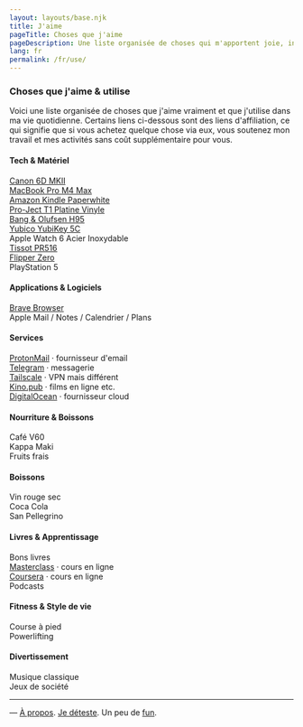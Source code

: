 ```yaml
---
layout: layouts/base.njk
title: J'aime
pageTitle: Choses que j'aime
pageDescription: Une liste organisée de choses qui m'apportent joie, inspiration et émerveillement
lang: fr
permalink: /fr/use/
---
```


<div class="use-page">

### Choses que j'aime & utilise

<p class="use-intro">
Voici une liste organisée de choses que j'aime vraiment et que j'utilise dans ma vie quotidienne. Certains liens ci-dessous sont des liens d'affiliation, ce qui signifie que si vous achetez quelque chose via eux, vous soutenez mon travail et mes activités sans coût supplémentaire pour vous.
</p>

<div class="use-grid">
  <div class="use-category use-category--large">
    <div class="use-category-header">
      <h4>Tech & Matériel</h4>
    </div>
    <div class="use-items">
      <div class="use-item">
        <a href="https://amzn.to/46w9MCP">Canon 6D MKII</a>
      </div>
      <div class="use-item">
        <a href="https://amzn.to/4eIIzin">MacBook Pro M4 Max</a>
      </div>
      <div class="use-item">
        <a href="https://amzn.to/44PJPfe">Amazon Kindle Paperwhite</a>
      </div>
      <div class="use-item">
        <a href="https://amzn.to/40LWz55">Pro-Ject T1 Platine Vinyle</a>
      </div>
      <div class="use-item">
        <a href="https://amzn.to/46D636v">Bang & Olufsen H95</a>
      </div>
      <div class="use-item">
        <a href="https://amzn.to/3GJNYsT">Yubico YubiKey 5C</a>
      </div>
      <div class="use-item">
        Apple Watch 6 Acier Inoxydable
      </div>
      <div class="use-item">
        <a href="https://www.tissotwatches.com/en-ca/T1494621101100.html">Tissot PR516</a>
      </div>
      <div class="use-item">
        <a href="https://amzn.to/4lYiL4t">Flipper Zero</a>
      </div>
      <div class="use-item">
        PlayStation 5
      </div>
    </div>
  </div>

  <div class="use-category">
    <div class="use-category-header">
      <h4>Applications & Logiciels</h4>
    </div>
    <div class="use-items">
      <div class="use-item">
        <a href="https://brave.com/">Brave Browser</a>
      </div>
      <div class="use-item">
        Apple Mail / Notes / Calendrier / Plans
      </div>
    </div>
  </div>

  <div class="use-category">
    <div class="use-category-header">
      <h4>Services</h4>
    </div>
    <div class="use-items">
      <div class="use-item">
        <a href="https://proton.me/">ProtonMail</a> &middot; fournisseur d'email
      </div>
      <div class="use-item">
        <a href="https://telegram.org/">Telegram</a> &middot; messagerie
      </div>
      <div class="use-item">
        <a href="https://tailscale.com/">Tailscale</a> &middot; VPN mais différent
      </div>
      <div class="use-item">
        <a href="https://kino.pub/">Kino.pub</a> &middot; films en ligne etc.
      </div>
      <div class="use-item">
        <a href="https://m.do.co/c/815b044e19b0">DigitalOcean</a> &middot; fournisseur cloud
      </div>
    </div>
  </div>

  <div class="use-category">
    <div class="use-category-header">
      <h4>Nourriture & Boissons</h4>
    </div>
    <div class="use-items">
      <div class="use-item">
        Café V60
      </div>
      <div class="use-item">
        Kappa Maki
      </div>
      <div class="use-item">
        Fruits frais
      </div>
    </div>
  </div>

  <div class="use-category">
    <div class="use-category-header">
      <h4>Boissons</h4>
    </div>
    <div class="use-items">
      <div class="use-item">
        Vin rouge sec
      </div>
      <div class="use-item">
        Coca Cola
      </div>
      <div class="use-item">
        San Pellegrino
      </div>
    </div>
  </div>

  <div class="use-category">
    <div class="use-category-header">
      <h4>Livres & Apprentissage</h4>
    </div>
    <div class="use-items">
      <div class="use-item">
        Bons livres
      </div>
      <div class="use-item">
        <a href="https://masterclass.com">Masterclass</a> &middot; cours en ligne
      </div>
      <div class="use-item">
        <a href="https://coursera.com">Coursera</a> &middot; cours en ligne
      </div>
      <div class="use-item">
        Podcasts
      </div>
    </div>
  </div>

  <div class="use-category">
    <div class="use-category-header">
      <h4>Fitness & Style de vie</h4>
    </div>
    <div class="use-items">
      <div class="use-item">
        Course à pied
      </div>
      <div class="use-item">
        Powerlifting
      </div>
    </div>
  </div>

  <div class="use-category">
    <div class="use-category-header">
      <h4>Divertissement</h4>
    </div>
    <div class="use-items">
      <div class="use-item">
        Musique classique
      </div>
      <div class="use-item">
        Jeux de société
      </div>
    </div>
  </div>
</div>

</div>

---
— [À propos](/fr/about/). [Je déteste](/fr/hate/). Un peu de [fun](/fr/fun/). 